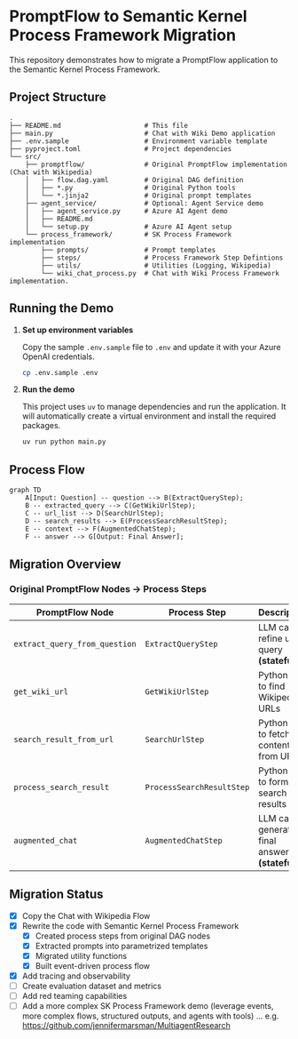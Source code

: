 # PromptFlow to Semantic Kernel Process Framework Migration

This repository demonstrates how to migrate a PromptFlow application to the Semantic Kernel Process Framework.

## Project Structure

```text
.
├── README.md                     # This file
├── main.py                       # Chat with Wiki Demo application
├── .env.sample                   # Environment variable template
├── pyproject.toml                # Project dependencies
└── src/
    ├── promptflow/               # Original PromptFlow implementation (Chat with Wikipedia)
    │   ├── flow.dag.yaml         # Original DAG definition
    │   ├── *.py                  # Original Python tools
    │   └── *.jinja2              # Original prompt templates
    ├── agent_service/            # Optional: Agent Service demo
    │   ├── agent_service.py      # Azure AI Agent demo
    │   ├── README.md
    │   └── setup.py              # Azure AI Agent setup
    └── process_framework/        # SK Process Framework implementation
        ├── prompts/              # Prompt templates
        ├── steps/                # Process Framework Step Defintions
        ├── utils/                # Utilities (Logging, Wikipedia)
        └── wiki_chat_process.py  # Chat with Wiki Process Framework implementation.
```

## Running the Demo

1.  **Set up environment variables**

    Copy the sample `.env.sample` file to `.env` and update it with your Azure OpenAI credentials.

    ```bash
    cp .env.sample .env
    ```

2.  **Run the demo**

    This project uses `uv` to manage dependencies and run the application. It will automatically create a virtual environment and install the required packages.

    ```bash
    uv run python main.py
    ```

## Process Flow

```mermaid
graph TD
    A[Input: Question] -- question --> B(ExtractQueryStep);
    B -- extracted_query --> C(GetWikiUrlStep);
    C -- url_list --> D(SearchUrlStep);
    D -- search_results --> E(ProcessSearchResultStep);
    E -- context --> F(AugmentedChatStep);
    F -- answer --> G[Output: Final Answer];
```

## Migration Overview

### Original PromptFlow Nodes → Process Steps

| PromptFlow Node               | Process Step              | Description                                      |
| ----------------------------- | ------------------------- | ------------------------------------------------ |
| `extract_query_from_question` | `ExtractQueryStep`        | LLM call to refine user query **(stateful)**     |
| `get_wiki_url`                | `GetWikiUrlStep`          | Python tool to find Wikipedia URLs               |
| `search_result_from_url`      | `SearchUrlStep`           | Python tool to fetch content from URLs           |
| `process_search_result`       | `ProcessSearchResultStep` | Python tool to format search results             |
| `augmented_chat`              | `AugmentedChatStep`       | LLM call to generate final answer **(stateful)** |

## Migration Status

- [x] Copy the Chat with Wikipedia Flow
- [x] Rewrite the code with Semantic Kernel Process Framework
  - [x] Created process steps from original DAG nodes
  - [x] Extracted prompts into parametrized templates
  - [x] Migrated utility functions
  - [x] Built event-driven process flow
- [x] Add tracing and observability
- [ ] Create evaluation dataset and metrics
- [ ] Add red teaming capabilities
- [ ] Add a more complex SK Process Framework demo (leverage events, more complex flows, structured outputs, and agents with tools) ... e.g. https://github.com/jennifermarsman/MultiagentResearch
